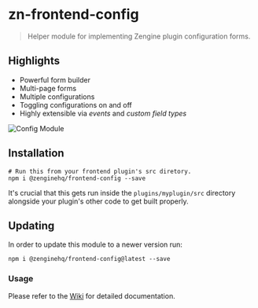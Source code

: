 # zn-frontend-config

> Helper module for implementing Zengine plugin configuration forms.

## Highlights

- Powerful form builder
- Multi-page forms
- Multiple configurations
- Toggling configurations on and off
- Highly extensible via _events_ and _custom field types_   

![Config Module](https://github.com/ZengineHQ/zn-frontend-config/blob/master/screenshots/view-grid.png)

## Installation

```shell
# Run this from your frontend plugin's src diretory.
npm i @zenginehq/frontend-config --save
```

It's crucial that this gets run inside the `plugins/myplugin/src` directory alongside your plugin's other code to get built properly.

## Updating

In order to update this module to a newer version run:

```shell
npm i @zenginehq/frontend-config@latest --save
```

### Usage ###

Please refer to the [Wiki](https://github.com/ZengineHQ/zn-frontend-config/wiki) for detailed documentation.
